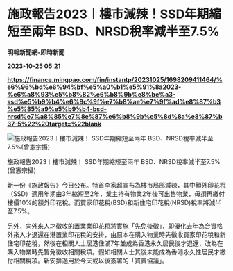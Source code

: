 # 施政報告2023︱樓市減辣！SSD年期縮短至兩年 BSD、NRSD稅率減半至7.5%
**明報新聞網-即時新聞**

**2023-10-25 05:21**

**https://finance.mingpao.com/fin/instantp/20231025/1698209411464/%e6%96%bd%e6%94%bf%e5%a0%b1%e5%91%8a2023-%e6%a8%93%e5%b8%82%e6%b8%9b%e8%be%a3-ssd%e5%b9%b4%e6%9c%9f%e7%b8%ae%e7%9f%ad%e8%87%b3%e5%85%a9%e5%b9%b4-bsd-nrsd%e7%a8%85%e7%8e%87%e6%b8%9b%e5%8d%8a%e8%87%b37-5%22%20target=%22blank**

![施政報告2023︱樓市減辣！ SSD年期縮短至兩年  BSD、NRSD稅率減半至7.5%(曾憲宗攝)](https://fs.mingpao.com/fin/20231025/s00011/f3263f2c06adb3f2fada0ed2bde5954e.jpg)

施政報告2023︱樓市減辣！ SSD年期縮短至兩年 BSD、NRSD稅率減半至7.5%(曾憲宗攝)

新一份《施政報告》今日公布。特首李家超宣布為樓市局部減辣，其中額外印花稅（SSD）適用年期由3年縮短至2年，業主持有物業2年後可出售物業，毋須再繳付樓價10%的額外印花稅。而買家印花稅(BSD)和新住宅印花稅(NRSD)稅率將減半至7.5%。

另外，向外來人才徵收的置業業印花稅將實施「先免後徵」，即優化去年為合資格外來人才退還在港置業印花稅的安排，由原本在購入物業時先徵收買家印花稅和新住宅印花稅，然後在相關人士居港住滿7年並成為香港永久居民後才退還，改為在購入物業時先暫免徵收相關稅項。假如相關人士其後未能成為香港永久性居民才繳付相關稅項。新安排適用於今天或以後簽署的「買賣協議」。